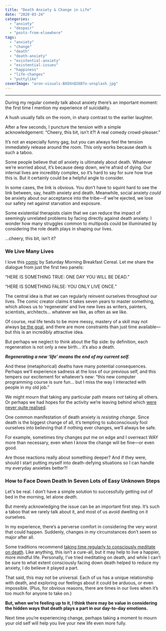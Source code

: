 ```yaml
---
title: "Death Anxiety & Change in Life"
date: "2020-03-24"
categories: 
  - "anxiety"
  - "despair"
  - "posts-from-elsewhere"
tags: 
  - "anxiety"
  - "change"
  - "death"
  - "death-anxiety"
  - "existential-anxiety"
  - "existential-issues"
  - "happiness"
  - "life-changes"
  - "puttylike"
coverImage: "aron-visuals-BXOXnQ26B7o-unsplash.jpg"
---
```


* * *

During my regular comedy talk about anxiety there’s an important moment: the first time I mention my experience of suicidality.

A hush usually falls on the room, in sharp contrast to the earlier laughter.

<!--more-->

After a few seconds, I puncture the tension with a simple acknowledgement: “Cheery, this bit, isn’t it?! A real comedy crowd-pleaser.”

It’s not an especially funny gag, but you can always feel the tension immediately release around the room. This only works because death is such a taboo.

Some people believe that _all_ anxiety is ultimately about death. Whatever we’re worried about, it’s because deep down, we’re afraid of dying. Our internal lives are incredibly complex, so it’s hard to say for sure how true this is. But it certainly could be a helpful angle to consider.

In some cases, the link is obvious. You don’t have to squint hard to see the link between, say, health anxiety and death. Meanwhile, social anxiety _could_ be anxiety about our acceptance into the tribe—if we’re ejected, we lose our safety net against starvation and exposure.

Some existential therapists claim that we can reduce the impact of seemingly unrelated problems by facing directly against death anxiety. I wonder how many struggles common to multipods could be illuminated by considering the role death plays in shaping our lives.

…cheery, this bit, isn’t it?

### We Live Many Lives

I love this [comic](https://puttylike.com/what-are-you-going-to-do-with-your-11-lifetimes/) by Saturday Morning Breakfast Cereal. Let me share the dialogue from just the first two panels:

“HERE IS SOMETHING TRUE: ONE DAY YOU WILL BE DEAD.”

“HERE IS SOMETHING FALSE: YOU ONLY LIVE ONCE.”

The central idea is that we can regularly reinvent ourselves throughout our lives. The comic creator claims it takes seven years to master something, which allows us to ‘regenerate’ and live new lives as writers, painters, scientists, architects… whatever we like, as often as we like.

Of course, real life tends to be more messy, mastery of a skill may not always [be the goal](https://www.walkingoncustard.com/how-to-be-happy-by-understanding-instrumental-values), and there are more constraints than just time available—but this is an incredibly attractive idea.

But perhaps we neglect to think about the flip side: by definition, each regeneration is not only a new birth… it’s also a death.

**_Regenerating a new ‘life’ means the end of my current self._**

And these (metaphorical) deaths have many potential consequences. Perhaps we’ll experience sadness at the loss of our previous self, and this tempers our excitement for whatever’s new: “this new computer programming course is sure fun… but I miss the way I interacted with people in my old job.”

We might mourn that taking any particular path means _not_ taking all others. Or perhaps we had hopes for the activity we’re leaving behind which [were never quite realised](https://www.walkingoncustard.com/how-to-have-no-regrets/).

One common manifestation of death anxiety is _resisting change_. Since death is the biggest change of all, it’s tempting to subconsciously fool ourselves into believing that if nothing ever changes, we’ll always be safe.

For example, sometimes tiny changes put me on edge and I overreact WAY more than necessary, even when I _know_ the change will be fine—or even good. 

Are those reactions really about something deeper? And if they were, should I start putting myself into death-defying situations so I can handle my everyday anxieties better?! 

### How to Face Down Death In Seven Lots of Easy Unknown Steps

Let's be real. I don’t have a simple solution to successfully getting out of bed in the morning, let alone _death_.

But merely acknowledging the issue can be an important first step. It’s such a taboo that we rarely talk about it, and most of us avoid dwelling on it ourselves.

In my experience, there’s a perverse comfort in considering the very worst that could happen. Suddenly, changes in my circumstances don’t seem so major after all.

Some traditions recommend [taking time regularly to consciously meditate on death](https://www.vice.com/en_us/article/3k7vk5/meditating-on-your-death-happiness). Like anything, this isn’t a cure-all, but it may help to live a happier, more mindful life. Personally, I’ve tried meditating on death, and while I can’t be sure to what extent consciously facing down death helped to reduce my anxiety, I do believe it played a part.

That said, this may not be universal. Each of us has a unique relationship with death, and exploring our feelings about it could be arduous, or even impossible. (Plus, for obvious reasons, there are times in our lives when it’s too much for anyone to take on.)

**But, when we’re feeling up to it, I think there may be value in considering the hidden ways that death plays a part in our day-to-day emotions.** 

Next time you’re experiencing change, perhaps taking a moment to mourn your old self will help you live your new life even more fully.
